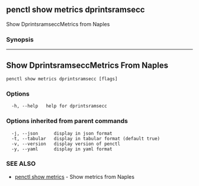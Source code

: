 ## penctl show metrics dprintsramsecc

Show DprintsramseccMetrics from Naples

### Synopsis



---------------------------------
 Show DprintsramseccMetrics From Naples 
---------------------------------


```
penctl show metrics dprintsramsecc [flags]
```

### Options

```
  -h, --help   help for dprintsramsecc
```

### Options inherited from parent commands

```
  -j, --json      display in json format
  -t, --tabular   display in tabular format (default true)
  -v, --version   display version of penctl
  -y, --yaml      display in yaml format
```

### SEE ALSO
* [penctl show metrics](penctl_show_metrics.md)	 - Show metrics from Naples

